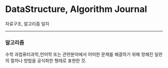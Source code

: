 # DataStructure, Algorithm Journal
 자료구조, 알고리즘 일지
***
### 알고리즘
수학 과컴퓨터과학,언어학 또는 관련분야에서 
어떠한 문제를 해결하기 위해 정해진 일련의 절차나 방법을 공식화한 형태로 표현한 것.
